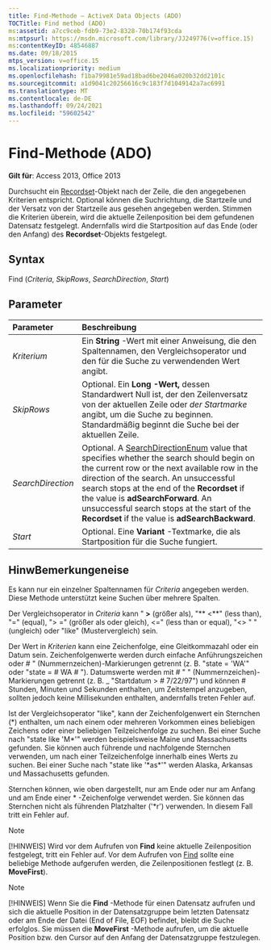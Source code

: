 ```yaml
---
title: Find-Methode – ActiveX Data Objects (ADO)
TOCTitle: Find method (ADO)
ms:assetid: a7cc9ceb-fdb9-73e2-8328-70b174f93cda
ms:mtpsurl: https://msdn.microsoft.com/library/JJ249776(v=office.15)
ms:contentKeyID: 48546887
ms.date: 09/18/2015
mtps_version: v=office.15
ms.localizationpriority: medium
ms.openlocfilehash: f1ba79981e59ad18bad6be2046a020b32dd2101c
ms.sourcegitcommit: a1d9041c20256616c9c183f7d1049142a7ac6991
ms.translationtype: MT
ms.contentlocale: de-DE
ms.lasthandoff: 09/24/2021
ms.locfileid: "59602542"
---
```

# <a name="find-method-ado"></a>Find-Methode (ADO)

**Gilt für**: Access 2013, Office 2013

Durchsucht ein [Recordset](recordset-object-ado.md)-Objekt nach der Zeile, die den angegebenen Kriterien entspricht. Optional können die Suchrichtung, die Startzeile und der Versatz von der Startzeile aus gesehen angegeben werden. Stimmen die Kriterien überein, wird die aktuelle Zeilenposition bei dem gefundenen Datensatz festgelegt. Andernfalls wird die Startposition auf das Ende (oder den Anfang) des **Recordset**-Objekts festgelegt.

## <a name="syntax"></a>Syntax

Find (*Criteria*, *SkipRows*, *SearchDirection*, *Start*)

## <a name="parameters"></a>Parameter

|Parameter|Beschreibung|
|:--------|:----------|
|*Kriterium* |Ein **String** -Wert mit einer Anweisung, die den Spaltennamen, den Vergleichsoperator und den für die Suche zu verwendenden Wert angibt.|
|*SkipRows* |Optional. Ein **Long -Wert,** dessen Standardwert Null ist, der den Zeilenversatz von der aktuellen Zeile oder *der Startmarke* angibt, um die Suche zu beginnen. Standardmäßig beginnt die Suche bei der aktuellen Zeile.|
|*SearchDirection* |Optional. A [SearchDirectionEnum](searchdirectionenum.md) value that specifies whether the search should begin on the current row or the next available row in the direction of the search. An unsuccessful search stops at the end of the **Recordset** if the value is **adSearchForward**. An unsuccessful search stops at the start of the **Recordset** if the value is **adSearchBackward**.|
|*Start* |Optional. Eine **Variant** -Textmarke, die als Startposition für die Suche fungiert.|

## <a name="remarks"></a>HinwBemerkungeneise

Es kann nur ein einzelner Spaltennamen für *Criteria* angegeben werden. Diese Methode unterstützt keine Suchen über mehrere Spalten.

Der Vergleichsoperator in *Criteria* kann " **\>** (größer als), "** \<**" (less than), "=" (equal), "\> =" (größer als oder gleich), \<=" (less than or equal), "\<\> " " (ungleich) oder "like" (Mustervergleich) sein.

Der Wert in *Kriterien* kann eine Zeichenfolge, eine Gleitkommazahl oder ein Datum sein. Zeichenfolgenwerte werden durch einfache Anführungszeichen oder \# " (Nummernzeichen)-Markierungen getrennt (z. B. "state = 'WA'" oder "state = \# WA \# "). Datumswerte werden mit \# " " (Nummernzeichen)-Markierungen getrennt (z. B. \_ "Startdatum \> \# 7/22/97") und können \# Stunden, Minuten und Sekunden enthalten, um Zeitstempel anzugeben, sollten jedoch keine Millisekunden enthalten, andernfalls treten Fehler auf.

Ist der Vergleichsoperator "like", kann der Zeichenfolgenwert ein Sternchen (\*) enthalten, um nach einem oder mehreren Vorkommen eines beliebigen Zeichens oder einer beliebigen Teilzeichenfolge zu suchen. Bei einer Suche nach "state like 'M\*'" werden beispielsweise Maine und Massachusetts gefunden. Sie können auch führende und nachfolgende Sternchen verwenden, um nach einer Teilzeichenfolge innerhalb eines Werts zu suchen. Bei einer Suche nach "state like '\*as\*'" werden Alaska, Arkansas und Massachusetts gefunden.

Sternchen können, wie oben dargestellt, nur am Ende oder nur am Anfang und am Ende einer \* -Zeichenfolge verwendet werden. Sie können das Sternchen nicht als führenden Platzhalter ('\*r') verwenden. In diesem Fall tritt ein Fehler auf.

> [!NOTE]
> [!HINWEIS] Wird vor dem Aufrufen von **Find** keine aktuelle Zeilenposition festgelegt, tritt ein Fehler auf. Vor dem Aufrufen von [Find](movefirst-movelast-movenext-and-moveprevious-methods-ado.md) sollte eine beliebige Methode aufgerufen werden, die Zeilenpositionen festlegt (z. B. **MoveFirst**).

> [!NOTE]
> [!HINWEIS] Wenn Sie die **Find** -Methode für einen Datensatz aufrufen und sich die aktuelle Position in der Datensatzgruppe beim letzten Datensatz oder am Ende der Datei (End of File, EOF) befindet, bleibt die Suche erfolglos. Sie müssen die **MoveFirst** -Methode aufrufen, um die aktuelle Position bzw. den Cursor auf den Anfang der Datensatzgruppe festzulegen.


